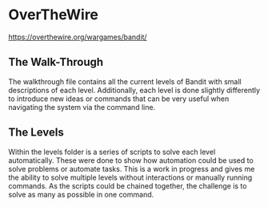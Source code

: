 # OverTheWire

https://overthewire.org/wargames/bandit/

## The Walk-Through

The walkthrough file contains all the current levels of Bandit with small descriptions of each level. Additionally, each level is done slightly differently to introduce new ideas or commands that can be very useful when navigating the system via the command line.

## The Levels

Within the levels folder is a series of scripts to solve each level automatically. These were done to show how automation could be used to solve problems or automate tasks. This is a work in progress and gives me the ability to solve multiple levels without interactions or manually running commands. As the scripts could be chained together, the challenge is to solve as many as possible in one command.